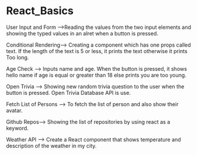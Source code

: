 # React_Basics
User Input  and Form -->Reading the values from the two input elements and showing the typed values in an alret when a button is pressed.

Conditional Rendering--> Creating a component which has one props called text. If the length of the text is 5 or less, it prints the text otherwise it prints Too long. 

Age Check --> Inputs name and age. When the button is pressed, it shows hello name if age is equal or greater than 18 else prints you are too young. 

Open Trivia --> Showing new random trivia question to the user when the button is pressed. Open Trivia Database API is use. 

Fetch List of Persons --> To fetch the list of person and also show their avatar. 

Github Repos--> Showing the list of repositories by using react as a keyword.

Weather API --> Create a React component that shows temperature and description of the weather in my city. 



